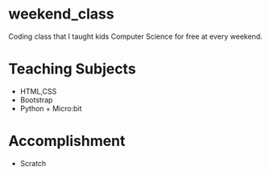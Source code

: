 # weekend_class
Coding class that I taught kids Computer Science for free at every weekend.

# Teaching Subjects
- HTML,CSS
- Bootstrap
- Python + Micro:bit

# Accomplishment
- Scratch
